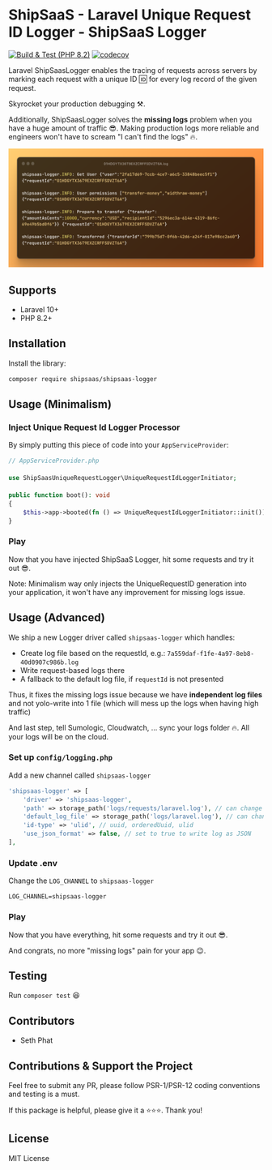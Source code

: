 # ShipSaaS - Laravel Unique Request ID Logger - ShipSaaS Logger

[![Build & Test (PHP 8.2)](https://github.com/shipsaas/shipsaas-logger/actions/workflows/build.yml/badge.svg)](https://github.com/shipsaas/shipsaas-logger/actions/workflows/build.yml)
[![codecov](https://codecov.io/gh/shipsaas/laravel-jwks/graph/badge.svg?token=c0HREpn8kp)](https://codecov.io/gh/shipsaas/laravel-jwks)

Laravel ShipSaasLogger enables the tracing of requests across servers
by marking each request with a unique ID 🆔 for every log record of the given request.

Skyrocket your production debugging ⚒️.

Additionally, ShipSaasLogger solves the **missing logs** problem when you have a huge amount of traffic 😎. 
Making production logs more reliable and engineers won't have to scream "I can't find the logs" 🔥.

![ShipSaaS Logger](.github%2Fshipsaas-logger.png)

## Supports
- Laravel 10+
- PHP 8.2+

## Installation

Install the library:

```bash
composer require shipsaas/shipsaas-logger
```

## Usage (Minimalism)

### Inject Unique Request Id Logger Processor

By simply putting this piece of code into your `AppServiceProvider`:

```php
// AppServiceProvider.php

use ShipSaasUniqueRequestLogger\UniqueRequestIdLoggerInitiator;

public function boot(): void
{
    $this->app->booted(fn () => UniqueRequestIdLoggerInitiator::init());
}
```

### Play

Now that you have injected ShipSaaS Logger, hit some requests and try it out 😎.

Note: Minimalism way only injects the UniqueRequestID generation into your application, it won't have any improvement for missing logs issue.

## Usage (Advanced)

We ship a new Logger driver called `shipsaas-logger` which handles:

- Create log file based on the requestId, e.g.: `7a559daf-f1fe-4a97-8eb8-40d0907c986b.log`
- Write request-based logs there
- A fallback to the default log file, if `requestId` is not presented

Thus, it fixes the missing logs issue because we have **independent log files** and not yolo-write into 1 file (which will mess up the logs when having high traffic)

And last step, tell Sumologic, Cloudwatch, ... sync your logs folder 🔥. All your logs will be on the cloud.

### Set up `config/logging.php`

Add a new channel called `shipsaas-logger`

```php
'shipsaas-logger' => [
    'driver' => 'shipsaas-logger',
    'path' => storage_path('logs/requests/laravel.log'), // can change to your desired path
    'default_log_file' => storage_path('logs/laravel.log'), // can change to your desired path
    'id-type' => 'ulid', // uuid, orderedUuid, ulid
    'use_json_format' => false, // set to true to write log as JSON
],
```

### Update .env

Change the `LOG_CHANNEL` to `shipsaas-logger` 

```dotenv
LOG_CHANNEL=shipsaas-logger
```

### Play
Now that you have everything, hit some requests and try it out 😎.

And congrats, no more "missing logs" pain for your app 😉.

## Testing

Run `composer test` 😆

## Contributors
- Seth Phat

## Contributions & Support the Project

Feel free to submit any PR, please follow PSR-1/PSR-12 coding conventions and testing is a must.

If this package is helpful, please give it a ⭐️⭐️⭐️. Thank you!

## License
MIT License
